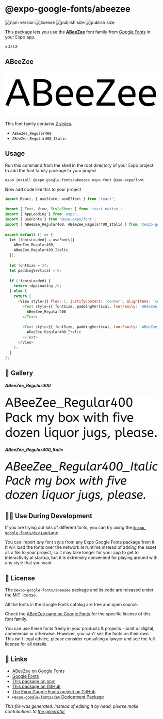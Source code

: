 # @expo-google-fonts/abeezee

![npm version](https://flat.badgen.net/npm/v/@expo-google-fonts/abeezee)
![license](https://flat.badgen.net/github/license/expo/google-fonts)
![publish size](https://flat.badgen.net/packagephobia/install/@expo-google-fonts/abeezee)
![publish size](https://flat.badgen.net/packagephobia/publish/@expo-google-fonts/abeezee)

This package lets you use the [**ABeeZee**](https://fonts.google.com/specimen/ABeeZee) font family from [Google Fonts](https://fonts.google.com/) in your Expo app.

v0.0.3

## ABeeZee

![ABeeZee](./font-family.png)

This font family contains [2 styles](#gallery).

- `ABeeZee_Regular400`
- `ABeeZee_Regular400_Italic`

## Usage

Run this command from the shell in the root directory of your Expo project to add the font family package to your project
```sh
expo install @expo-google-fonts/abeezee expo-font @use-expo/font
```

Now add code like this to your project
```js
import React, { useState, useEffect } from 'react';

import { Text, View, StyleSheet } from 'react-native';
import { AppLoading } from 'expo';
import { useFonts } from '@use-expo/font';
import { ABeeZee_Regular400, ABeeZee_Regular400_Italic } from '@expo-google-fonts/abeezee';

export default () => {
  let [fontsLoaded] = useFonts({
    ABeeZee_Regular400,
    ABeeZee_Regular400_Italic,
  });

  let fontSize = 24;
  let paddingVertical = 6;

  if (!fontsLoaded) {
    return <AppLoading />;
  } else {
    return (
      <View style={{ flex: 1, justifyContent: 'center', alignItems: 'center' }}>
        <Text style={{ fontSize, paddingVertical, fontFamily: 'ABeeZee_Regular400' }}>
          ABeeZee_Regular400
        </Text>

        <Text style={{ fontSize, paddingVertical, fontFamily: 'ABeeZee_Regular400_Italic' }}>
          ABeeZee_Regular400_Italic
        </Text>
      </View>
    );
  }
};

```

## 🔡 Gallery

##### ABeeZee_Regular400
![ABeeZee_Regular400](./2ff99dd1bd594806e1b9f7423a75f1c1dfbbbcddb2698b3ab91f5709b1b90caf.ttf.png)

##### ABeeZee_Regular400_Italic
![ABeeZee_Regular400_Italic](./8654a417521bf7fa4ffd1a7f7b62648648c5415ff0f7e0d53474e4436d049b7a.ttf.png)


## 👩‍💻 Use During Development

If you are trying out lots of different fonts, you can try using the [`@expo-google-fonts/dev` package](https://github.com/expo/google-fonts/tree/master/font-packages/dev#readme).

You can import *any* font style from any Expo Google Fonts package from it. It will load the fonts
over the network at runtime instead of adding the asset as a file to your project, so it may take longer
for your app to get to interactivity at startup, but it is extremely convenient
for playing around with any style that you want.

## 📖 License

The `@expo-google-fonts/abeezee` package and its code are released under the MIT license.

All the fonts in the Google Fonts catalog are free and open source.

Check the [ABeeZee page on Google Fonts](https://fonts.google.com/specimen/ABeeZee) for the specific license of this font family.

You can use these fonts freely in your products & projects - print or digital, commercial or otherwise. However, you can't sell the fonts on their own. This isn't legal advice, please consider consulting a lawyer and see the full license for all details.

## 🔗 Links

- [ABeeZee on Google Fonts](https://fonts.google.com/specimen/ABeeZee)
- [Google Fonts](https://fonts.google.com/)
- [This package on npm](https://www.npmjs.com/package/@expo-google-fonts/abeezee)
- [This package on GitHub](https://github.com/expo/google-fonts/tree/master/font-packages/abeezee)
- [The Expo Google Fonts project on GitHub](https://github.com/expo/google-fonts)
- [`@expo-google-fonts/dev` Devlopment Package](https://github.com/expo/google-fonts/tree/master/font-packages/dev)


*This file was generated. Instead of editing it by head, please make contributions to [the generator](https://github.com/expo/google-fonts/tree/master/packages/generator)*
